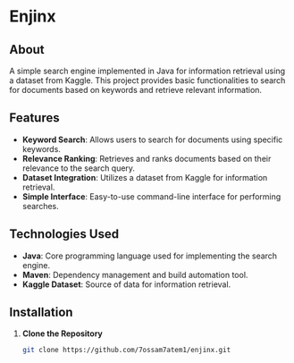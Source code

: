 # Enjinx

## About

A simple search engine implemented in Java for information retrieval using a dataset from Kaggle. This project provides basic functionalities to search for documents based on keywords and retrieve relevant information.

## Features

- **Keyword Search**: Allows users to search for documents using specific keywords.
- **Relevance Ranking**: Retrieves and ranks documents based on their relevance to the search query.
- **Dataset Integration**: Utilizes a dataset from Kaggle for information retrieval.
- **Simple Interface**: Easy-to-use command-line interface for performing searches.

## Technologies Used

- **Java**: Core programming language used for implementing the search engine.
- **Maven**: Dependency management and build automation tool.
- **Kaggle Dataset**: Source of data for information retrieval.

## Installation

1. **Clone the Repository**
   ```bash
   git clone https://github.com/7ossam7atem1/enjinx.git
